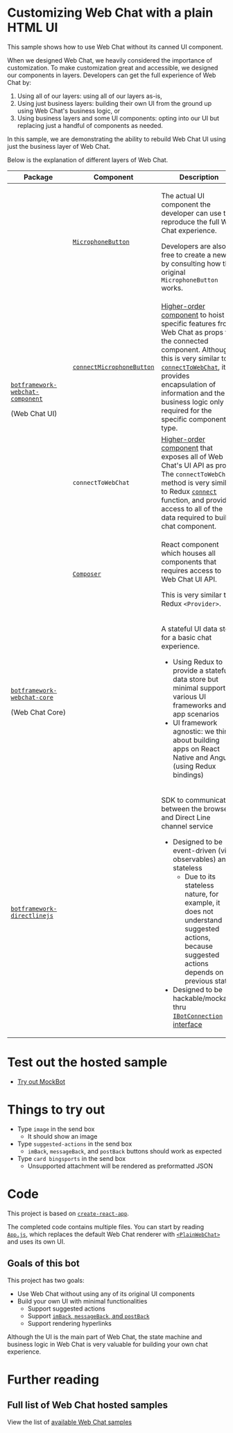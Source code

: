 # Customizing Web Chat with a plain HTML UI

This sample shows how to use Web Chat without its canned UI component.

When we designed Web Chat, we heavily considered the importance of customization. To make customization great and accessible, we designed our components in layers. Developers can get the full experience of Web Chat by:

1. Using all of our layers: using all of our layers as-is,
2. Using just business layers: building their own UI from the ground up using Web Chat's business logic, or
3. Using business layers and some UI components: opting into our UI but replacing just a handful of components as needed.

In this sample, we are demonstrating the ability to rebuild Web Chat UI using just the business layer of Web Chat.

Below is the explanation of different layers of Web Chat.

<table>
   <thead>
      <tr>
         <th>Package</th>
         <th>Component</th>
         <th>Description</th>
      </tr>
   </thead>
   <tbody>
      <tr>
         <td rowspan="4">
            <p>
               <a href="https://github.com/microsoft/BotFramework-WebChat/tree/master/packages/component">
                  <code>botframework-webchat-component</code>
               </a>
            </p>
            <p>
               <nobr>(Web Chat UI)</nobr>
            </p>
         </td>
         <td>
            <a href="https://github.com/microsoft/BotFramework-WebChat/blob/master/packages/component/src/SendBox/MicrophoneButton.js">
               <code>MicrophoneButton</code>
            </a>
         </td>
         <td>
            <p>The actual UI component the developer can use to reproduce the full Web Chat experience.</p>
            <p>Developers are also free to create a new UI by consulting how the original <code>MicrophoneButton</code> works.</p>
         </td>
      </tr>
      <tr>
         <td>
            <a href="https://github.com/microsoft/BotFramework-WebChat/blob/master/packages/component/src/SendBox/MicrophoneButton.js">
               <code>connectMicrophoneButton</code>
            </a>
         </td>
         <td>
           <a href="https://reactjs.org/docs/higher-order-components.html">Higher-order component</a> to hoist specific features from Web Chat as props to the connected component. Although this is very similar to <a href="#connect-to-web-chat"><code>connectToWebChat</code></a>, it provides encapsulation of information and the business logic only required for the specific component type.
         </td>
      </tr>
      <tr>
         <td>
            <a href="https://github.com/microsoft/BotFramework-WebChat/blob/master/packages/component/src/connectToWebChat.js">
               <a name="connect-to-web-chat"></a>
               <code>connectToWebChat</code>
            </a>
         </td>
         <td>
           <a href="https://reactjs.org/docs/higher-order-components.html">Higher-order component</a> that exposes all of Web Chat's UI API as props. The <code>connectToWebChat</code> method is very similar to Redux <a href="https://react-redux.js.org/api/connect"><code>connect</code></a> function, and provides access to all of the data required to build a chat component.
         </td>
      </tr>
      <tr>
         <td>
            <a href="https://github.com/microsoft/BotFramework-WebChat/blob/master/packages/component/src/Composer.js">
               <code>Composer</code>
            </a>
         </td>
         <td>
            <p>React component which houses all components that requires access to Web Chat UI API.</p>
            <p>This is very similar to Redux <code>&lt;Provider&gt;</code>.</p>
         </td>
      </tr>
      <tr>
         <td>
            <p>
               <a href="https://github.com/microsoft/BotFramework-WebChat/tree/master/packages/core">
                  <code>botframework-webchat-core</code>
               </a>
            </p>
            <p>
               <nobr>(Web Chat Core)</nobr>
            </p>
         </td>
         <td></td>
         <td>
            <p>A stateful UI data store for a basic chat experience.</p>
            <ul>
               <li>Using Redux to provide a stateful data store but minimal support to various UI frameworks and app scenarios</li>
               <li>UI framework agnostic: we think about building apps on React Native and Angular (using Redux bindings)</li>
            </ul>
         </td>
      </tr>
      <tr>
         <td>
            <a href="https://github.com/microsoft/BotFramework-DirectLineJS">
               <code>botframework-directlinejs</code>
            </a>
         </td>
         <td></td>
         <td>
            <p>SDK to communicate between the browser and Direct Line channel service</p>
            <ul>
               <li>
                  Designed to be event-driven (via observables) and stateless
                  <ul>
                     <li>Due to its stateless nature, for example, it does not understand suggested actions, because suggested actions depends on previous state</li>
                  </ul>
               </li>
               <li>
                  Designed to be hackable/mockable thru <a href="https://github.com/microsoft/BotFramework-DirectLineJS/blob/master/src/directLine.ts#L381"><code>IBotConnection</code> interface</a>
               </li>
            </ul>
         </td>
      </tr>
   </tbody>
</table>

# Test out the hosted sample

-  [Try out MockBot](https://microsoft.github.io/BotFramework-WebChat/06.recomposing-ui/d.plain-ui)

# Things to try out

-  Type `image` in the send box
   -  It should show an image
-  Type `suggested-actions` in the send box
   -  `imBack`, `messageBack`, and `postBack` buttons should work as expected
-  Type `card bingsports` in the send box
   -  Unsupported attachment will be rendered as preformatted JSON

# Code

This project is based on [`create-react-app`](https://github.com/facebook/create-react-app).

The completed code contains multiple files. You can start by reading [`App.js`](https://github.com/microsoft/BotFramework-WebChat/tree/master/samples/06.recomposing-ui/d.plain-ui/src/App.js), which replaces the default Web Chat renderer with [`<PlainWebChat>`](https://github.com/microsoft/BotFramework-WebChat/tree/master/samples/06.recomposing-ui/d.plain-ui/src/PlainWebChat.js) and uses its own UI.

## Goals of this bot

This project has two goals:

-  Use Web Chat without using any of its original UI components
-  Build your own UI with minimal functionalities
   -  Support suggested actions
   -  Support [`imBack`, `messageBack`, and `postBack`](https://docs.microsoft.com/en-us/azure/bot-service/rest-api/bot-framework-rest-connector-add-rich-cards?view=azure-bot-service-4.0#process-events-within-rich-cards)
   -  Support rendering hyperlinks

Although the UI is the main part of Web Chat, the state machine and business logic in Web Chat is very valuable for building your own chat experience.

# Further reading

## Full list of Web Chat hosted samples

View the list of [available Web Chat samples](https://github.com/microsoft/BotFramework-WebChat/tree/master/samples)
